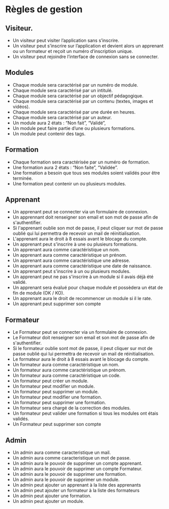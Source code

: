 # Règles de gestion



## Visiteur. 

- Un visiteur peut visiter l’application sans s’inscrire.
- Un visiteur peut s’inscrire sur l’application et devient alors un apprenant ou un formateur et reçoit un numéro d’inscription unique.
- Un visiteur peut rejoindre l’interface de connexion sans se connecter.


## Modules

- Chaque module sera caractérisé par un numéro de module.
- Chaque module sera caractérisé par un intitulé.
- Chaque module sera caractérisé par un objectif pédagogique.
- Chaque module sera caractérisé par un contenu (textes, images et vidéos).
- Chaque module sera caractérisé par une durée en heures.
- Chaque module sera caractérisé par un auteur.
- Un module aura 2 états : “Non fait”, “Validé”,
- Un module peut faire partie d’une ou plusieurs formations.
- Un module peut contenir des tags.


## Formation 

- Chaque formation sera caractérisée par un numéro de formation.
- Une formation aura 2 états : “Non faite”, “Validée”.
- Une formation a besoin que tous ses modules soient validés pour être terminée.
- Une formation peut contenir un ou plusieurs modules.


## Apprenant

- Un apprenant peut se connecter via un formulaire de connexion.
- Un apprennant doit renseigner son email et son mot de passe afin de s'authentifier.
- Si l'apprenant oublie son mot de passe, il peut cliquer sur mot de passe oublié  qui lui permettra de recevoir un mail de réinitialisation.
- L'apprenant aura le droit à 8 essais avant le blocage du compte.
- Un apprenant peut s'inscrire à une ou plusieurs formations.
- Un apprenant aura comme caractéristique un nom.
- Un apprenant aura comme caractéristique un prénom.
- Un apprenant aura comme caractéristique une adresse.
- Un apprenant aura comme caractéristique une date de naissance.
- Un apprenant peut s'inscrire à un ou plusieurs modules.
- Un apprenant peut ne pas s'inscrire à un module si il avais déjà été validé.
- Un apprenant sera évalué pour chaque module et possèdera un état de fin de module (OK / KO).
- Un apprenant aura le droit de recommencer un module si il le rate.
- Un apprenant peut supprimer son compte


## Formateur 

- Le Formateur peut se connecter via un formulaire de connexion.
- Le Formateur doit renseigner son email et son mot de passe afin de s'authentifier.
- Si le formateur oublie sont mot de passe, il peut cliquer sur mot de passe oublié  qui lui permettra de recevoir un mail de réinitialisation.
- Le formateur aura le droit à 8 essais avant le blocage du compte.
- Un formateur aura comme caractéristique un nom.
- Un formateur aura comme caractéristique un prénom.
- Un formateur aura comme caractéristique un code.
- Un formateur peut créer un module.
- Un formateur peut modifier un module.
- Un formateur peut supprimer un module.
- Un formateur peut modifier une formation.
- Un formateur peut supprimer une formation.
- Un formateur sera chargé de la correction des modules.
- Un formateur peut valider une formation si tous les modules ont étais validés.
- Un Formateur peut supprimer son compte


## Admin

- Un admin aura comme caracteristique un mail.
- Un admin aura comme caracteristique un mot de passe.
- Un admin aura le pouvoir de supprimer un compte apprenant.
- Un admin aura le pouvoir de supprimer un compte Formateur.
- Un admin aura le pouvoir de supprimer une formation.
- Un admin aura le pouvoir de supprimer un module.
- Un admin peut ajouter un apprenant à la liste des apprenants
- Un admin peut ajouter un formateur à la liste des formateurs 
- Un admin peut ajouter une formation.
- Un admin peut ajouter un module.







